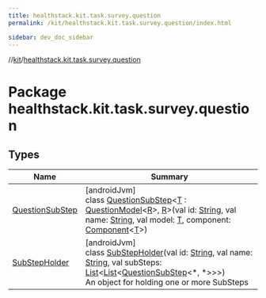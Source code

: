```yaml
---
title: healthstack.kit.task.survey.question
permalink: /kit/healthstack.kit.task.survey.question/index.html

sidebar: dev_doc_sidebar
---
```

//[kit](../../kit.html)/[healthstack.kit.task.survey.question](index.html)



# Package healthstack.kit.task.survey.question



## Types


| Name | Summary |
|---|---|
| [QuestionSubStep](-question-sub-step/index.html) | [androidJvm]<br>class [QuestionSubStep](-question-sub-step/index.html)&lt;[T](-question-sub-step/index.html) : [QuestionModel](../healthstack.kit.task.survey.question.model/-question-model/index.html)&lt;[R](-question-sub-step/index.html)&gt;, [R](-question-sub-step/index.html)&gt;(val id: [String](https://kotlinlang.org/api/latest/jvm/stdlib/kotlin/-string/index.html), val name: [String](https://kotlinlang.org/api/latest/jvm/stdlib/kotlin/-string/index.html), val model: [T](-question-sub-step/index.html), component: [Component](../healthstack.kit.task.survey.question.component/-component/index.html)&lt;[T](-question-sub-step/index.html)&gt;) |
| [SubStepHolder](-sub-step-holder/index.html) | [androidJvm]<br>class [SubStepHolder](-sub-step-holder/index.html)(val id: [String](https://kotlinlang.org/api/latest/jvm/stdlib/kotlin/-string/index.html), val name: [String](https://kotlinlang.org/api/latest/jvm/stdlib/kotlin/-string/index.html), val subSteps: [List](https://kotlinlang.org/api/latest/jvm/stdlib/kotlin.collections/-list/index.html)&lt;[List](https://kotlinlang.org/api/latest/jvm/stdlib/kotlin.collections/-list/index.html)&lt;[QuestionSubStep](-question-sub-step/index.html)&lt;*, *&gt;&gt;&gt;)<br>An object for holding one or more SubSteps |

